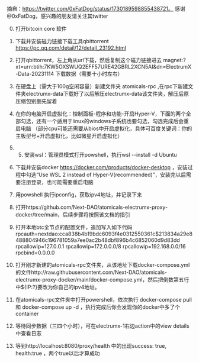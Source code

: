 摘自：https://twitter.com/0xFatDog/status/1730189598855438721。 感谢@0xFatDog，感兴趣的朋友请关注其twitter


0.  打开bitcoin core 软件
1. 下载并安装磁力链接下载工具qbittorrent https://pc.qq.com/detail/12/detail_23192.html
2. 打开qbittorrent，左上角从url下载，然后复制这个磁力链接进去 magnet:?xt=urn:btih:7KW5OXSWUQ2EFF57URE42GBRL2XCN5AI&dn=ElectrumX-Data-20231114 下载数据（需要十小时左右）
3. 在硬盘上（需大于100g空闲容量）新建文件夹 atomicals-rpc ,在rpc下新建文件夹electrumx-data下载好了以后解压electrumx-data该文件夹，解压后原压缩包别删先留着
4.  在你的电脑开启虚拟化：控制面板-程序和功能-开启Hyper-V，下面的两个全部勾选，还有一个适用于linux的windows子系统也要勾选，勾选完成后会重启电脑 （部分cpu可能还需要从bios中开启虚拟化，具体可百度关键词：你的主板型号+开启虚拟化，比如微星开启虚拟化）
5.  5. 安装wsl：管理员模式打开powshell，执行wsl --install -d Ubuntu
6. 下载并安装docker https://docker.com/products/docker-desktop ，安装过程中勾选“Use WSL 2 instead of Hyper-V(recommended)”，安装完以后需要注册登录，也可能需要重启电脑
7. 用powshell 执行ipconfig，获取ipv4地址，并记录下来
8. 打开https://github.com/Next-DAO/atomicals-electrumx-proxy-docker/tree/main，后续步骤将按照该文档的指引
9.  打开本地btc全节点的配置文件，追加写入如下代码
rpcauth=nextdao:cca838b4b19bdc6093f4e0312550361c$213834a29e8488804946c196781059a7ee0ac2b48dbf896b4c6852060d9d83dd
rpcallowip=127.0.0.1
rpcallowip=172.0.0.0/8
rpcallowip=192.168.0.0/16
rpcbind=0.0.0.0

10.  打开刚才新建的atomicals-rpc文件夹，从该地址下载docker-compose.yml的文件http://raw.githubusercontent.com/Next-DAO/atomicals-electrumx-proxy-docker/main/docker-compose.yml，然后把倒数第五行中${IP:?}要改为你自己的ipv4地址。
11.  在atomicals-rpc文件夹中打开powershell，依次执行 docker-compose pull 和 docker-compose up -d ，执行完成后你会发现你的docker中多了个container
12.  等待同步数据（三四个小时），可在electrumx-1右边action中的view details中查看日志
13.  等到http://localhost:8080/proxy/health 中的出现success: true, health:true ，两个true以后才算成功
